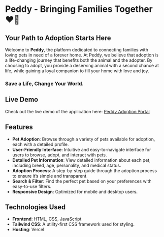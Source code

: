# Peddy - Bringing Families Together ❤️‍🔥

## Your Path to Adoption Starts Here

Welcome to **Peddy**, the platform dedicated to connecting families with loving pets in need of a forever home. At Peddy, we believe that adoption is a life-changing journey that benefits both the animal and the adopter. By choosing to adopt, you provide a deserving animal with a second chance at life, while gaining a loyal companion to fill your home with love and joy.

### Save a Life, Change Your World.

## Live Demo

Check out the live demo of the application here: [Peddy Adoption Portal](https://peddy-psi.vercel.app/)

## Features

- **Pet Adoption**: Browse through a variety of pets available for adoption, each with a detailed profile.
- **User-Friendly Interface**: Intuitive and easy-to-navigate interface for users to browse, adopt, and interact with pets.
- **Detailed Pet Information**: View detailed information about each pet, including breed, age, personality, and medical status.
- **Adoption Process**: A step-by-step guide through the adoption process to ensure it’s simple and transparent.
- **Search & Filter**: Find the perfect pet based on your preferences with easy-to-use filters.
- **Responsive Design**: Optimized for mobile and desktop users.

## Technologies Used

- **Frontend**: HTML, CSS, JavaScript
- **Tailwind CSS**: A utility-first CSS framework used for styling.
- **Hosting**: Vercel


